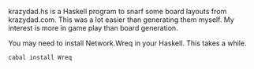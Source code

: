 krazydad.hs is a Haskell program to snarf some board layouts from krazydad.com.
This was a lot easier than generating them myself.
My interest is more in game play than board generation.

You may need to install Network.Wreq in your Haskell. This takes a while.

    cabal install Wreq

